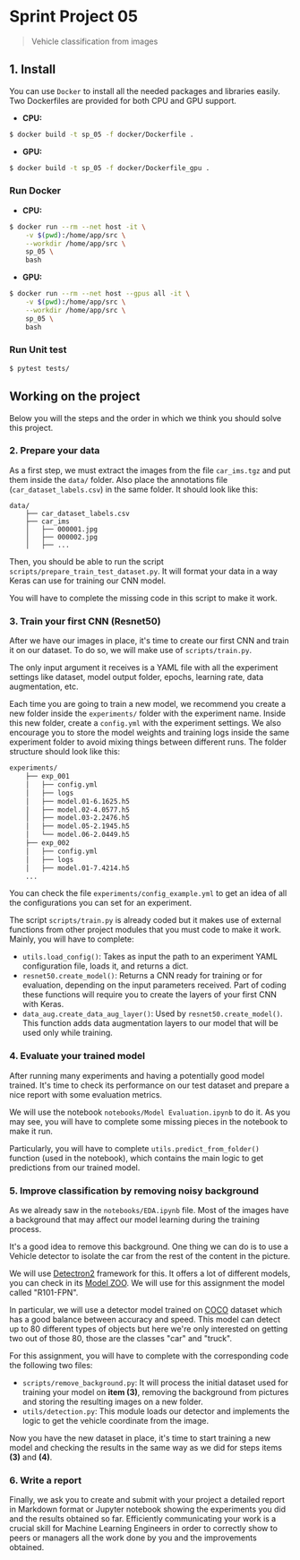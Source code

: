 # Sprint Project 05
> Vehicle classification from images

## 1. Install

You can use `Docker` to install all the needed packages and libraries easily. Two Dockerfiles are provided for both CPU and GPU support.

- **CPU:**

```bash
$ docker build -t sp_05 -f docker/Dockerfile .
```

- **GPU:**

```bash
$ docker build -t sp_05 -f docker/Dockerfile_gpu .
```

### Run Docker

- **CPU:**

```bash
$ docker run --rm --net host -it \
    -v $(pwd):/home/app/src \
    --workdir /home/app/src \
    sp_05 \
    bash
```

- **GPU:**

```bash
$ docker run --rm --net host --gpus all -it \
    -v $(pwd):/home/app/src \
    --workdir /home/app/src \
    sp_05 \
    bash
```

### Run Unit test


```bash
$ pytest tests/
```

## Working on the project

Below you will the steps and the order in which we think you should solve this project.

### 2. Prepare your data

As a first step, we must extract the images from the file `car_ims.tgz` and put them inside the `data/` folder. Also place the annotations file (`car_dataset_labels.csv`) in the same folder. It should look like this:

```
data/
    ├── car_dataset_labels.csv
    ├── car_ims
    │   ├── 000001.jpg
    │   ├── 000002.jpg
    │   ├── ...
```

Then, you should be able to run the script `scripts/prepare_train_test_dataset.py`. It will format your data in a way Keras can use for training our CNN model.

You will have to complete the missing code in this script to make it work.

### 3. Train your first CNN (Resnet50)

After we have our images in place, it's time to create our first CNN and train it on our dataset. To do so, we will make use of `scripts/train.py`.

The only input argument it receives is a YAML file with all the experiment settings like dataset, model output folder, epochs,
learning rate, data augmentation, etc.

Each time you are going to train a new model, we recommend you create a new folder inside the `experiments/` folder with the experiment name. Inside this new folder, create a `config.yml` with the experiment settings. We also encourage you to store the model weights and training logs inside the same experiment folder to avoid mixing things between different runs. The folder structure should look like this:

```bash
experiments/
    ├── exp_001
    │   ├── config.yml
    │   ├── logs
    │   ├── model.01-6.1625.h5
    │   ├── model.02-4.0577.h5
    │   ├── model.03-2.2476.h5
    │   ├── model.05-2.1945.h5
    │   └── model.06-2.0449.h5
    ├── exp_002
    │   ├── config.yml
    │   ├── logs
    │   ├── model.01-7.4214.h5
    ...
```

You can check the file `experiments/config_example.yml` to get an idea of all the configurations you can set for an experiment.

The script `scripts/train.py` is already coded but it makes use of external functions from other project modules that you must code to make it work. Mainly, you will have to complete:

- `utils.load_config()`: Takes as input the path to an experiment YAML configuration file, loads it, and returns a dict.
- `resnet50.create_model()`: Returns a CNN ready for training or for evaluation, depending on the input parameters received. Part of coding these functions will require you to create the layers of your first CNN with Keras.
- `data_aug.create_data_aug_layer()`: Used by `resnet50.create_model()`. This function adds data augmentation layers to our model that will be used only while training.

### 4. Evaluate your trained model

After running many experiments and having a potentially good model trained. It's time to check its performance on our test dataset and prepare a nice report with some evaluation metrics.

We will use the notebook `notebooks/Model Evaluation.ipynb` to do it. As you may see, you will have to complete some missing pieces in the notebook to make it run.

Particularly, you will have to complete `utils.predict_from_folder()` function (used in the notebook), which contains the main logic to get predictions from our trained model.

### 5. Improve classification by removing noisy background

As we already saw in the `notebooks/EDA.ipynb` file. Most of the images have a background that may affect our model learning during the training process.

It's a good idea to remove this background. One thing we can do is to use a Vehicle detector to isolate the car from the rest of the content in the picture.

We will use [Detectron2](https://github.com/facebookresearch/detectron2) framework for this. It offers a lot of different models, you can check in its [Model ZOO](https://github.com/facebookresearch/detectron2/blob/main/MODEL_ZOO.md#faster-r-cnn). We will use for this assignment the model called "R101-FPN".

In particular, we will use a detector model trained on [COCO](https://cocodataset.org) dataset which has a good balance between accuracy and speed. This model can detect up to 80 different types of objects but here we're only interested on getting two out of those 80, those are the classes "car" and "truck".

For this assignment, you will have to complete with the corresponding code the following two files:

- `scripts/remove_background.py`: It will process the initial dataset used for training your model on **item (3)**, removing the background from pictures and storing the resulting images on a new folder.
- `utils/detection.py`: This module loads our detector and implements the logic to get the vehicle coordinate from the image.

Now you have the new dataset in place, it's time to start training a new model and checking the results in the same way as we did for steps items **(3)** and **(4)**.

### 6. Write a report

Finally, we ask you to create and submit with your project a detailed report in Markdown format or Jupyter notebook showing the experiments you did and the results obtained so far.
Efficiently communicating your work is a crucial skill for Machine Learning Engineers in order to correctly show to peers or managers all the work done by you and the improvements obtained.
